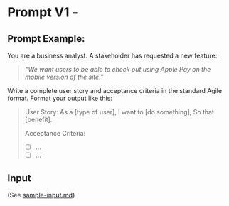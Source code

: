 # Prompt V1 -

## Prompt Example:

You are a business analyst. A stakeholder has requested a new feature:

> *“We want users to be able to check out using Apple Pay on the mobile version of the site.”*

Write a complete user story and acceptance criteria in the standard Agile format. Format your output like this:

> User Story:
> As a [type of user],
> I want to [do something],
> So that [benefit].
>  
> Acceptance Criteria:
> - [ ] ...
> - [ ] ...

## Input

(See [sample-input.md](sample-input.md))
